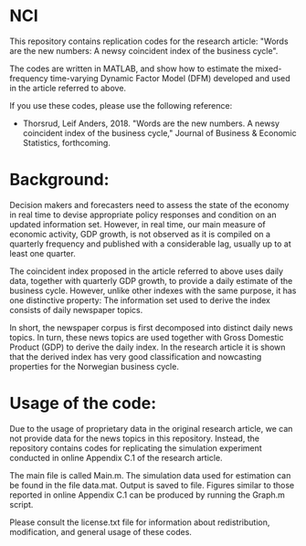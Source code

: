 # NCI
This repository contains replication codes for the research article: "Words are the new numbers: A newsy coincident index of the business cycle". 

The codes are written in MATLAB, and show how to estimate the mixed-frequency time-varying Dynamic Factor Model (DFM)
developed and used in the article referred to above.

If you use these codes, please use the following reference: 
- Thorsrud, Leif Anders, 2018. "Words are the new numbers. A newsy coincident index of the
business cycle," Journal of Business & Economic Statistics, forthcoming.

# Background: 
Decision makers and forecasters need to assess the state of the economy in real time to devise appropriate policy responses and condition on an updated information set. However, in real time, our main measure of economic activity, GDP growth, is not observed as it is compiled on a quarterly frequency and published with a considerable lag, usually up to at least one quarter.

The coincident index proposed in the article referred to above uses daily data, together with quarterly GDP growth, to provide a daily estimate of the business cycle. However, unlike other indexes with the same purpose, it has one distinctive property: The information set used to derive the index consists of daily newspaper topics.

In short, the newspaper corpus is first decomposed into distinct daily news topics. In turn, these news topics are used together with Gross Domestic Product (GDP) to derive the daily index. In the research article it is shown that the derived index has very good classification and nowcasting properties for the Norwegian business cycle. 

# Usage of the code: 
Due to the usage of proprietary data in the original research article, we can not provide data for the news topics in this repository. Instead, the repository contains codes for replicating the simulation experiment conducted in online Appendix C.1 of the research article.

The main file is called Main.m. The simulation data used for estimation can be found in the file data.mat. 
Output is saved to file. Figures similar to those reported in online Appendix C.1 can be produced by running the Graph.m script.

Please consult the license.txt file for information about redistribution, modification, and general usage of these codes.   
